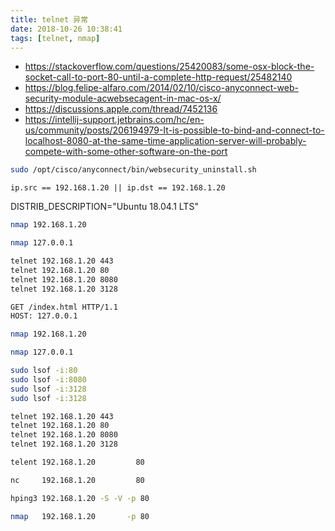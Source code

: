 ```yaml
---
title: telnet 异常
date: 2018-10-26 10:38:41
tags: [telnet, nmap]
---
```


* <https://stackoverflow.com/questions/25420083/some-osx-block-the-socket-call-to-port-80-until-a-complete-http-request/25482140>
* <https://blog.felipe-alfaro.com/2014/02/10/cisco-anyconnect-web-security-module-acwebsecagent-in-mac-os-x/>
* <https://discussions.apple.com/thread/7452136>
* <https://intellij-support.jetbrains.com/hc/en-us/community/posts/206194979-It-is-possible-to-bind-and-connect-to-localhost-8080-at-the-same-time-application-server-will-probably-compete-with-some-other-software-on-the-port>

```bash
sudo /opt/cisco/anyconnect/bin/websecurity_uninstall.sh
```

<!--more-->

`ip.src == 192.168.1.20 || ip.dst == 192.168.1.20`

DISTRIB_DESCRIPTION="Ubuntu 18.04.1 LTS"

```bash
nmap 192.168.1.20

nmap 127.0.0.1

telnet 192.168.1.20 443
telnet 192.168.1.20 80
telnet 192.168.1.20 8080
telnet 192.168.1.20 3128
```

```bash
GET /index.html HTTP/1.1
HOST: 127.0.0.1
```

```bash
nmap 192.168.1.20

nmap 127.0.0.1

sudo lsof -i:80
sudo lsof -i:8080
sudo lsof -i:3128
sudo lsof -i:3128

telnet 192.168.1.20 443
telnet 192.168.1.20 80
telnet 192.168.1.20 8080
telnet 192.168.1.20 3128
```



```bash
telent 192.168.1.20         80

nc     192.168.1.20         80

hping3 192.168.1.20 -S -V -p 80

nmap   192.168.1.20       -p 80
```